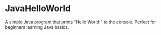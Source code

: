 # JavaHelloWorld
A simple Java program that prints "Hello World!" to the console. Perfect for beginners learning Java basics.
